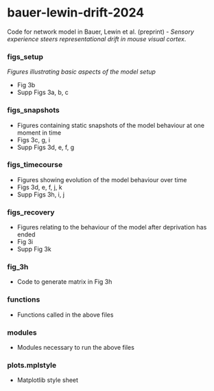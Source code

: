 # bauer-lewin-drift-2024

Code for network model in Bauer, Lewin et al. (preprint) - _Sensory experience steers representational drift in mouse visual cortex_.

### figs_setup
_Figures illustrating basic aspects of the model setup_
- Fig 3b
- Supp Figs 3a, b, c

### figs_snapshots
- Figures containing static snapshots of the model behaviour at one moment in time 
- Figs 3c, g, i
- Supp Figs 3d, e, f, g

### figs_timecourse
- Figures showing evolution of the model behaviour over time
- Figs 3d, e, f, j, k
- Supp Figs 3h, i, j

### figs_recovery
- Figures relating to the behaviour of the model after deprivation has ended
- Fig 3i
- Supp Fig 3k 

### fig_3h
- Code to generate matrix in Fig 3h

### functions
- Functions called in the above files

### modules
- Modules necessary to run the above files

### plots.mplstyle
- Matplotlib style sheet
